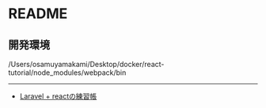# README



## 開発環境









/Users/osamuyamakami/Desktop/docker/react-tutorial/node_modules/webpack/bin





--------
- [Laravel + reactの練習帳](https://ugryhacks.com/note/2021/09/20/laravel-react%e3%81%ae%e7%b7%b4%e7%bf%92%e5%b8%b3/)


